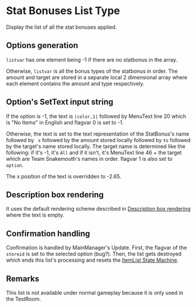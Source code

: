 # Stat Bonuses List Type

Display the list of all the stat bonuses applied.

## Options generation

`listvar` has one element being -1 if there are no statbonus in the array.

Otherwise, `listvar` is all the bonus types of the statbonus in order. The amount and target are stored in a separate local 2 dimensional array where each element contains the amount and type respectively.

## Option's SetText input string

If the option is -1, the text is `|color,1|` followed by MenuText line 20 which is "No Items" in English and flagvar 0 is set to -1.

Otherwise, the text is set to the text representation of the StatBonus's name followed by ` x` followed by the amount stored locally followed by `to` followed by the target's name stored locally. The target name is determined like the following: if it's -1, it's `All` and if it isn't, it's MenuText line 46 + the target which are Team Snakemouth's names in order. flagvar 1 is also set to `option`.

The x position of the text is overridden to -2.65.

## Description box rendering

It uses the default rendering scheme described in [Description box rendering](../ShowItemList%20Life%20Cycle/Description%20box%20rendering.md) where the text is empty.

## Confirmation handling

Confirmation is handled by MainManager's Update. First, the flagvar of the `storeid` is set to the selected option (bug?). Then, the list gets destroyed which ends this list's processing and resets the [ItemList State Machine](../ItemList%20State%20Machine.md).

## Remarks

This list is not available under normal gameplay because it is only used in the TestRoom.

